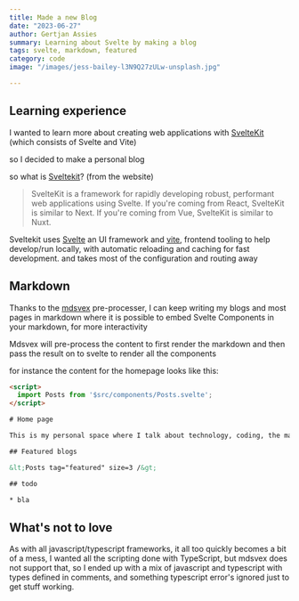 ```yaml
---
title: Made a new Blog
date: "2023-06-27"
author: Gertjan Assies
summary: Learning about Svelte by making a blog
tags: svelte, markdown, featured
category: code
image: "/images/jess-bailey-l3N9Q27zULw-unsplash.jpg"

---
```


## Learning experience

I wanted to learn more about creating web applications with [SvelteKit](https://kit.svelte.dev/docs/introduction) (which consists of Svelte and Vite)

so I decided to make a personal blog

so what is [Sveltekit](https://kit.svelte.dev/)? (from the website)

> SvelteKit is a framework for rapidly developing robust, performant web applications using Svelte. If you're coming from React, SvelteKit is similar to Next. If you're coming from Vue, SvelteKit is similar to Nuxt.

Sveltekit uses [Svelte](https://svelte.dev/) an UI framework and [vite](https://vitejs.dev/), frontend tooling to help develop/run locally, with automatic reloading and caching for fast development.
and takes most of the configuration and routing away




## Markdown

Thanks to the [mdsvex](https://mdsvex.pngwn.io/) pre-processer, I can keep writing my blogs and most pages in markdown where it is possible to embed Svelte Components in your markdown, for more interactivity

Mdsvex will pre-process the content to first render the markdown and then pass the result on to svelte to render all the components

for instance the content for the homepage looks like this:

```html
<script>
  import Posts from '$src/components/Posts.svelte';
</script>

# Home page

This is my personal space where I talk about technology, coding, the maker space and anything else that interests me

## Featured blogs

&lt;Posts tag="featured" size=3 /&gt;  

## todo

* bla

```

## What's not to love

As with all javascript/typescript frameworks, it all too quickly becomes a bit of a mess, I wanted all the scripting done with TypeScript, but mdsvex does not support that, so I ended up with a mix of javascript and typescript with types defined in comments, and something typescript error's ignored just to get stuff working.
